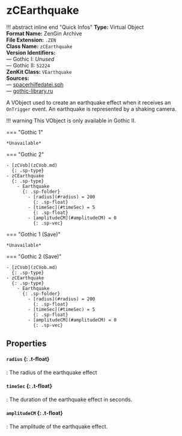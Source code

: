 # zCEarthquake

!!! abstract inline end "Quick Infos"
    **Type:** Virtual Object<br/>
    **Format Name:** ZenGin Archive<br/>
    **File Extension:** `.ZEN`<br/>
    **Class Name:** `zCEarthquake`<br/>
    **Version Identifiers:**<br />
    — Gothic I: *Unused*<br/>
    — Gothic II: `52224`<br/>
    **ZenKit Class:** `VEarthquake`<br/>
    **Sources:**<br/>
    — [spacerhilfedatei.sph](https://wiki.worldofgothic.de/doku.php?id=spacer:hilfedatei)<br/>
    — [gothic-library.ru](http://www.gothic-library.ru/publ/zcearthquake/1-1-0-516)


A VObject used to create an earthquake effect when it receives an `OnTrigger` event. An earthquake is represented
by a shaking camera.

!!! warning
    This VObject is only available in Gothic II.

=== "Gothic 1"

    *Unavailable*

=== "Gothic 2"

    - [zCVob](zCVob.md)
      {: .sp-type}
    - zCEarthquake
      {: .sp-type}
        - Earthquake
          {: .sp-folder}
            - [radius](#radius) = 200
              {: .sp-float}
            - [timeSec](#timeSec) = 5
              {: .sp-float}
            - [amplitudeCM](#amplitudeCM) = 0
              {: .sp-vec}

=== "Gothic 1 (Save)"

    *Unavailable*

=== "Gothic 2 (Save)"

    - [zCVob](zCVob.md)
      {: .sp-type}
    - zCEarthquake
      {: .sp-type}
        - Earthquake
          {: .sp-folder}
            - [radius](#radius) = 200
              {: .sp-float}
            - [timeSec](#timeSec) = 5
              {: .sp-float}
            - [amplitudeCM](#amplitudeCM) = 0
              {: .sp-vec}

## Properties

#### `radius` {: .t-float}

:   The radius of the earthquake effect

#### `timeSec` {: .t-float}

:   The duration of the earthquake effect in seconds.

#### `amplitudeCM` {: .t-float}

:   The amplitude of the earthquake effect.
